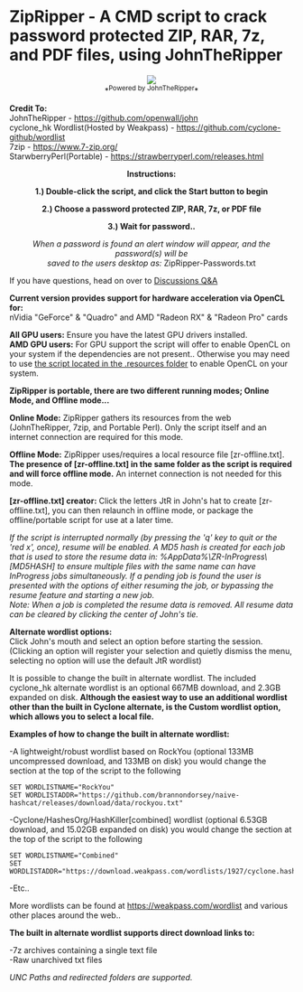 # ZipRipper - A CMD script to crack password protected ZIP, RAR, 7z, and PDF files, using JohnTheRipper

<p align="center">
<img src="https://github.com/illsk1lls/ZipRipper/blob/main/.resources/README.png?raw=true"><br>
*<sup>Powered by JohnTheRipper</sup>*
</p>

**Credit To:**<br>
JohnTheRipper - <a href="https://github.com/openwall/john">https://github.com/openwall/john</a><br>
cyclone_hk Wordlist(Hosted by Weakpass) - <a href="https://github.com/cyclone-github/wordlist">https://github.com/cyclone-github/wordlist</a><br>
7zip - <a href="https://www.7-zip.org/">https://www.7-zip.org/</a><br>
StarwberryPerl(Portable) - <a href="https://strawberryperl.com/releases.html">https://strawberryperl.com/releases.html</a><br>

**<p align="center">Instructions:**</p>

**<p align="center">1.) Double-click the script, and click the Start button to begin**</p>

**<p align="center">2.) Choose a password protected ZIP, RAR, 7z, or PDF file**</p>

**<p align="center">3.) Wait  for  password..**</p>

*<p align="center">When a password is found an alert window will appear, and the password(s) will be<br>*
*saved to the users desktop as:* ZipRipper-Passwords.txt</p>

If you have questions, head on over to <a href="https://github.com/illsk1lls/ZipRipper/discussions/categories/q-a">Discussions Q&A</a><br>

**Current version provides support for hardware acceleration via OpenCL for:**<br>
nVidia "GeForce" & "Quadro" and AMD "Radeon RX" & "Radeon Pro" cards<br>

**All GPU users:** Ensure you have the latest GPU drivers installed.<br>
**AMD GPU users:** For GPU support the script will offer to enable OpenCL on your system if the dependencies are not present.. Otherwise you may need to use <a href="https://github.com/illsk1lls/ZipRipper/blob/main/.resources/FixOpenCLforAMD.bat">the script located in the .resources folder</a> to enable OpenCL on your system.<br>

**ZipRipper is portable, there are two different running modes; Online Mode, and Offline mode...**<br>

**Online Mode:** ZipRipper gathers its resources from the web (JohnTheRipper, 7zip, and Portable Perl). Only the script itself and an internet connection are required for this mode.<br>

**Offline Mode:** ZipRipper uses/requires a local resource file [zr-offline.txt]. **The presence of [zr-offline.txt] in the same folder as the script is required and will force offline mode.** An internet connection is not needed for this mode.<br>

**[zr-offline.txt] creator:** Click the letters JtR in John's hat to create [zr-offline.txt], you can then relaunch in offline mode, or package the offline/portable script for use at a later time.<br>

*If the script is interrupted normally (by pressing the 'q' key to quit or the 'red x', once), resume will be enabled. A MD5 hash is created for each job that is used to store the resume data in: %AppData%\ZR-InProgress\\[MD5HASH] to ensure multiple files with the same name can have InProgress jobs simultaneously. If a pending job is found the user is presented with the options of either resuming the job, or bypassing the resume feature and starting a new job.*<br>
*Note: When a job is completed the resume data is removed. All resume data can be cleared by clicking the center of John's tie.*<br>

**Alternate wordlist options:**<br>
Click John's mouth and select an option before starting the session. (Clicking an option will register your selection and quietly dismiss the menu, selecting no option will use the default JtR wordlist)<br>

It is possible to change the built in alternate wordlist. The included cyclone_hk alternate wordlist is an optional 667MB download, and 2.3GB expanded on disk. **Although the easiest way to use an additional wordlist other than the built in Cyclone alternate, is the Custom wordlist option, which allows you to select a local file.**<br>

**Examples of how to change the built in alternate wordlist:**<br>

-A lightweight/robust wordlist based on RockYou (optional 133MB uncompressed download, and 133MB on disk) you would change the section at the top of the script to the following<br>
```
SET WORDLISTNAME="RockYou"
SET WORDLISTADDR="https://github.com/brannondorsey/naive-hashcat/releases/download/data/rockyou.txt"
```
-Cyclone/HashesOrg/HashKiller[combined] wordlist (optional 6.53GB download, and 15.02GB expanded on disk) you would change the section at the top of the script to the following<br>
```
SET WORDLISTNAME="Combined"
SET WORDLISTADDR="https://download.weakpass.com/wordlists/1927/cyclone.hashesorg.hashkiller.combined.txt.7z"
```
-Etc..<br>

More wordlists can be found at <a href="https://weakpass.com/wordlist">https://weakpass.com/wordlist</a> and various other places around the web..<br>

**The built in alternate wordlist supports direct download links to:**<br>

-7z archives containing a single text file<br>
-Raw unarchived txt files<br>

*UNC Paths and redirected folders are supported.*<br>

